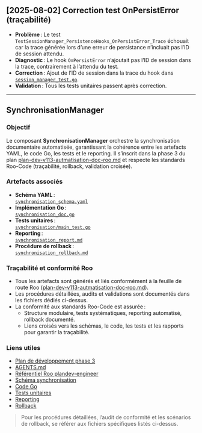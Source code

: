 ## [2025-08-02] Correction test OnPersistError (traçabilité)

- **Problème** : Le test `TestSessionManager_PersistenceHooks_OnPersistError_Trace` échouait car la trace générée lors d’une erreur de persistance n’incluait pas l’ID de session attendu.
- **Diagnostic** : Le hook `OnPersistError` n’ajoutait pas l’ID de session dans la trace, contrairement à l’attendu du test.
- **Correction** : Ajout de l’ID de session dans la trace du hook dans [`session_manager_test.go`](session_manager_test.go).
- **Validation** : Tous les tests unitaires passent après correction.

---

## SynchronisationManager

### Objectif

Le composant **SynchronisationManager** orchestre la synchronisation documentaire automatisée, garantissant la cohérence entre les artefacts YAML, le code Go, les tests et le reporting. Il s’inscrit dans la phase 3 du plan [plan-dev-v113-autmatisation-doc-roo.md](../projet/roadmaps/plans/consolidated/plan-dev-v113-autmatisation-doc-roo.md:1) et respecte les standards Roo-Code (traçabilité, rollback, validation croisée).

### Artefacts associés

- **Schéma YAML** :  
  [`synchronisation_schema.yaml`](synchronisation_schema.yaml)
- **Implémentation Go** :  
  [`synchronisation_doc.go`](synchronisation_doc.go)
- **Tests unitaires** :  
  [`synchronisation/main_test.go`](synchronisation/main_test.go)
- **Reporting** :  
  [`synchronisation_report.md`](synchronisation_report.md)
- **Procédure de rollback** :  
  [`synchronisation_rollback.md`](synchronisation_rollback.md)

### Traçabilité et conformité Roo

- Tous les artefacts sont générés et liés conformément à la feuille de route Roo ([plan-dev-v113-autmatisation-doc-roo.md](../projet/roadmaps/plans/consolidated/plan-dev-v113-autmatisation-doc-roo.md:1)).
- Les procédures détaillées, audits et validations sont documentés dans les fichiers dédiés ci-dessus.
- La conformité aux standards Roo-Code est assurée :  
  - Structure modulaire, tests systématiques, reporting automatisé, rollback documenté.
  - Liens croisés vers les schémas, le code, les tests et les rapports pour garantir la traçabilité.

### Liens utiles

- [Plan de développement phase 3](../projet/roadmaps/plans/consolidated/plan-dev-v113-autmatisation-doc-roo.md:1)
- [AGENTS.md](../../AGENTS.md)
- [Référentiel Roo plandev-engineer](../../.roo/rules/rules-plandev-engineer/plandev-engineer-reference.md)
- [Schéma synchronisation](synchronisation_schema.yaml)
- [Code Go](synchronisation_doc.go)
- [Tests unitaires](synchronisation/main_test.go)
- [Reporting](synchronisation_report.md)
- [Rollback](synchronisation_rollback.md)

> Pour les procédures détaillées, l’audit de conformité et les scénarios de rollback, se référer aux fichiers spécifiques listés ci-dessus.